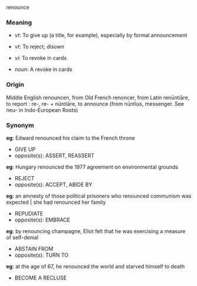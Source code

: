 renounce
### Meaning
+ _vt_: To give up (a title, for example), especially by formal announcement
+ _vt_: To reject; disown
+ _vi_: To revoke in cards

+ _noun_: A revoke in cards

### Origin

Middle English renouncen, from Old French renoncer, from Latin renūntiāre, to report : re-, re- + nūntiāre, to announce (from nūntius, messenger. See neu- in Indo-European Roots)

### Synonym

__eg__: Edward renounced his claim to the French throne

+ GIVE UP
+ opposite(s): ASSERT, REASSERT

__eg__: Hungary renounced the 1977 agreement on environmental grounds

+ REJECT
+ opposite(s): ACCEPT, ABIDE BY

__eg__: an amnesty of those political prisoners who renounced communism was expected | she had renounced her family

+ REPUDIATE
+ opposite(s): EMBRACE

__eg__: by renouncing champagne, Eliot felt that he was exercising a measure of self-denial

+ ABSTAIN FROM
+ opposite(s): TURN TO

__eg__: at the age of 67, he renounced the world and starved himself to death

+ BECOME A RECLUSE



